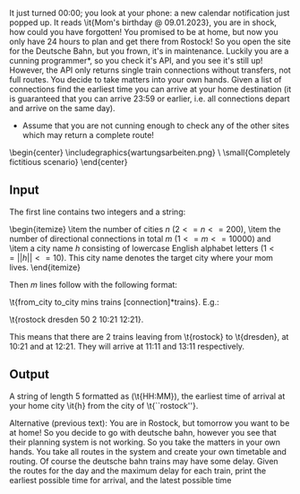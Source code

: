 It just turned 00:00; you look at your phone: a new calendar notification just popped up. It reads \it{Mom's birthday @ 09.01.2023}, you are in shock, how could you have forgotten! You promised to be at home, but now you only have 24 hours to plan and get there from Rostock! So you open the site for the Deutsche Bahn, but you frown, it's in maintenance. Luckily you are a cunning programmer*, so you check it's API, and you see it's still up! However, the API only returns single train connections without transfers, not full routes. You decide to take matters into your own hands. Given a list of connections find the earliest time you can arrive at your home destination (it is guaranteed that you can arrive 23:59 or earlier, i.e. all connections depart and arrive on the same day).

* Assume that you are not cunning enough to check any of the other sites which may return a complete route!


\begin{center}
  \includegraphics{wartungsarbeiten.png} \\
  \small{Completely fictitious scenario}
\end{center}

## Input

The first line contains two integers and a string:

\begin{itemize}
  \item the number of cities $n$ ($2 <= n <= 200$),
  \item the number of directional connections in total $m$ ($1 <= m <= 10000$) and
  \item a city name $h$ consisting of lowercase English alphabet letters ($1 <= ||h|| <= 10$). This city name denotes the target city where your mom lives.
\end{itemize}

Then $m$ lines follow with the following format:

\t{from_city to_city mins trains [connection]*trains}. E.g.:

\t{rostock   dresden   50      2         10:21 12:21}. 

This means that there are 2 trains leaving from \t{rostock} to \t{dresden}, at 10:21 and at 12:21. They will arrive at 11:11 and 13:11 respectively.

## Output

A string of length 5 formatted as (\t{HH:MM}), the earliest time of arrival at your home city \it{h} from the city of \t{``rostock''}.


Alternative (previous text): You are in Rostock, but tomorrow you want to be at home! So you decide to go with deutsche bahn, however you see that their planning system is not working. So you take the matters in your own hands. You take all routes in the system and create your own timetable and routing. Of course the deutsche bahn trains may have some delay. Given the routes for the day and the maximum delay for each train, print the earliest possible time for arrival, and the latest possible time
